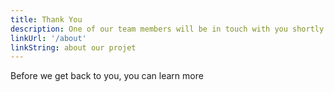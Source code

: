 ```yaml
---
title: Thank You
description: One of our team members will be in touch with you shortly.
linkUrl: '/about'
linkString: about our projet
---
```


Before we get back to you, you can learn more
